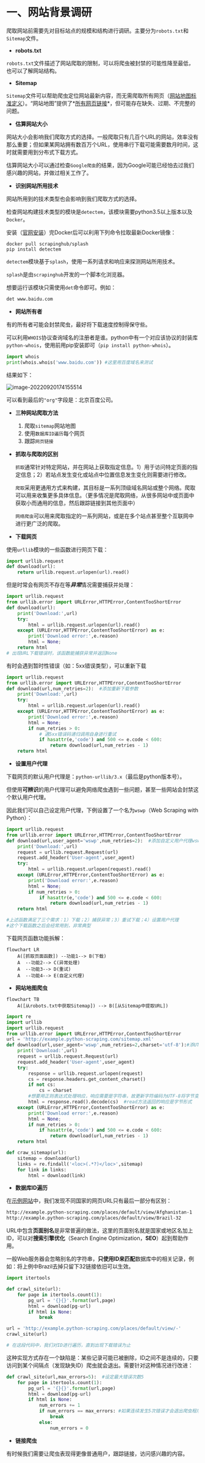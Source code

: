 # 一、网站背景调研

爬取网站前需要先对目标站点的规模和结构进行调研。主要分为`robots.txt`和`Sitemap`文件。



* **robots.txt**

`robots.txt`文件描述了网站爬取的限制，可以将爬虫被封禁的可能性降至最低，也可以了解网站结构。



* **Sitemap**

`Sitemap`文件可以帮助爬虫定位网站最新内容，而无需爬取所有网页（[网站地图标准定义](https://sitemaps.org/protocol.html)）。“网站地图”提供了*<u>所有网页链接</u>*，但可能存在缺失、过期、不完整的问题。



* **估算网站大小**

网站大小会影响我们爬取方式的选择。一般爬取只有几百个URL的网站，效率没有那么重要；但如果某网站拥有数百万个URL，使用串行下载可能需要数月时间，这时就需要用到分布式下载方式。

估算网站大小可以通过检查`Google爬虫`的结果，因为Google可能已经怕去过我们感兴趣的网站，并做过相关工作了。



* **识别网站所用技术**

网站所用到的技术类型也会影响到我们爬取方式的选择。

检查网站构建技术类型的模块是`detectem`，该模块需要python3.5以上版本以及`Docker`。

安装（[官网安装](https://www.docker.com/)）完Docker后可以利用下列命令拉取最新Docker镜像：

```shell
docker pull scrapinghub/splash
pip install detectem
```

`detectem`模块基于`splash`，使用一系列请求和响应来探测网站所用技术。

`splash`是由`scrapinghub`开发的一个脚本化浏览器。

想要运行该模块只需使用`det`命令即可。例如：

```python
det www.baidu.com
```



* **网站所有者**

有的所有者可能会封禁爬虫，最好将下载速度控制得保守些。

可以利用`WHOIS`协议查询域名的注册者是谁。python中有一个对应该协议的封装库`python-whois`，使用前用pip安装即可（`pip install python-whois`）。

```python
import whois
print(whois.whois('www.baidu.com')) #这里用百度域名来测试
```

结果如下：

<img src="https://raw.githubusercontent.com/huibazdy/TyporaPicture/main/202209201741601.png" alt="image-20220920174155514"  />

可以看到最后的`"org"`字段是：北京百度公司。



* **三种网站爬取方法**
    1. 爬取`sitemap`网站地图
    2. 使用`数据库ID遍历`每个网页
    3. 跟踪`网页链接`



* **抓取与爬取的区别**

    `抓取`通常针对特定网站，并在网站上获取指定信息。1）用于访问特定页面的指定信息；2）若站点发生变化或站点中位置信息发生变化则需要进行修改。

    `爬取`采用更通用方式来构建，其目标是一系列顶级域名网站或整个网络。爬取可以用来收集更多具体信息。（更多情况是爬取网络，从很多网站中或页面中获取小而通用的信息，然后跟踪链接到其他页面中）

    `网络爬虫`可以用来爬取指定的一系列网站，或是在多个站点甚至整个互联网中进行更广泛的爬取。



* **下载网页**

使用`urllib`模块的一些函数进行网页下载：

```python
import urllib.request
def download(url):
    return urllib.request.urlopen(url).read()
```



但是时常会有网页不存在等***异常***情况需要捕获并处理：

```python
import urllib.request
from urllib.error import URLError,HTTPError,ContentTooShortError
def download(url):
    print('Download:',url)
    try:
        html = urllib.request.urlopen(url).read()
    except (URLError,HTTPError,ContentTooShortError) as e:
        print('Download error:',e.reason)
        html = None;
    return html
# 出现URL下载错误时，该函数能捕获异常并返回None
```



有时会遇到暂时性错误（如：5xx错误类型），可以重新下载

```python
import urllib.request
from urllib.error import URLError,HTTPError,ContentTooShortError
def download(url,num_retries=2):  #添加重新下载参数
    print('Download:',url)
    try:
        html = urllib.request.urlopen(url).read()
    except (URLError,HTTPError,ContentTooShortError) as e:
        print('Download error:',e.reason)
        html = None;
        if num_retries > 0:  
            # 遇5xx错误码递归调用自身进行重试
            if hasattr(e,'code') and 500 <= e.code < 600:  
                return download(url,num_retries - 1)
    return html
```



* **设置用户代理**

下载网页的默认用户代理是：`python-urllib/3.x`（最后是python版本号）。

但使用**可辨识**的用户代理可以避免网络爬虫遇到一些问题，甚至一些网站会封禁这个默认用户代理。

因此我们可以自己设定用户代理，下例设置了一个名为`wswp`（Web Scraping with Python）：

```python
import urllib.request
from urllib.error import URLError,HTTPError,ContentTooShortError
def download(url,user_agent='wswp',num_retries=2):  #添加自定义用户代理wswp
    print('Download:',url)
    request = urllib.request.Request(url)
    request.add_header('User-agent',user_agent)
    try:
        html = urllib.request.urlopen(request).read()
    except (URLError,HTTPError,ContentTooShortError) as e:
        print('Download error:',e.reason)
        html = None;
        if num_retries > 0:  
            if hasattr(e,'code') and 500 <= e.code < 600:  
                return download(url,num_retries - 1)
    return html

#上述函数满足了三个需求：1）下载；2）捕获异常；3）重试下载；4）设置用户代理
#这个下载函数之后会经常用到，非常典型
```

下载网页函数功能拆解：

```mermaid
flowchart LR
    A([抓取页面函数]) --功能1--> B(下载)
    A  --功能2--> C(异常处理)
    A  --功能3--> D(重试)
    A  --功能4--> E(自定义代理)
```



* **网站地图爬虫**

```mermaid
flowchart TB
    A([从robots.txt中获取Sitemap]) --> B([从Sitemap中提取URL])
```

```python
import re
import urllib
import urllib.request
from urllib.error import URLError,HTTPError,ContentTooShortError
url = 'http://example.python-scraping.com/sitemap.xml'
def download(url,user_agent='wswp',num_retries=2,charset='utf-8'):#添UTF-8参数
    print('Download:',url)
    request = urllib.request.Request(url)
    request.add_header('User-agent',user_agent)
    try:
        response = urllib.request.urlopen(request)
        cs = response.headers.get_content_charset()
        if not cs:
            cs = charset
        #想要用正则表达式处理响应，响应需要是字符串，故更新字符编码为UTF-8将字节变为字符串
        html = response.read().decode(cs)  #read方法返回的响应是字节形式
    except (URLError,HTTPError,ContentTooShortError) as e:
        print('Download error:',e.reason)
        html = None;
        if num_retries > 0:  
            if hasattr(e,'code') and 500 <= e.code < 600:  
                return download(url,num_retries - 1)
    return html

def craw_sitemap(url):
    sitemap = download(url)
    links = re.findall('<loc>(.*?)</loc>',sitemap)
    for link in links:
        html = download(link)
```



* **数据库ID遍历**

在[示例网站](http://example.python-scraping.com/places/default/index/0)中，我们发现不同国家的网页URL只有最后一部分有区别：

```html
http://example.python-scraping.com/places/default/view/Afghanistan-1
http://example.python-scraping.com/places/default/view/Brazil-32
```

URL中包含**页面别名**是非常普遍的做法，这里的页面别名就是国家或地区名加上ID，可以对**搜索引擎优化**（Search Engine Optimization，**SEO**）起到帮助作用。

一般Web服务器会忽略别名的字符串，**只使用ID来匹配**数据库中的相关记录，例如：将上例中Brazil去掉只留下32链接依旧可以生效。

```python
import itertools

def crawl_site(url):
    for page in itertools.count(1):
        pg_url = '{}{}'.format(url,page)
        html = download(pg-url)
        if html is None:
            break

url = 'http://example.python-scraping.com/places/default/view/-'            
crawl_site(url)  

# 在这段代码中，我们对ID进行遍历，直到出现下载错误为止
```

这种实现方式存在一个缺陷是：某些记录可能已被删除，ID之间不是连续的，只要访问到某个间隔点（发现缺失ID）爬虫就会退出。需要针对这种情况进行改进：

```python
def crawl_site(url,max_errors=5):  #设定最大错误次数5
    for page in itertools.count(1):
        pg_url = '{}{}'.format(url,page)
        html = download(pg-url)
        if html is None:
            num_errors += 1
            if num_errors == max_errors: #如果连续发生5次错误才会退出爬虫程序
                break
            else:
                num_errors = 0
```





* **链接爬虫**

有时候我们需要让爬虫表现得更像普通用户，跟踪链接，访问感兴趣的内容。